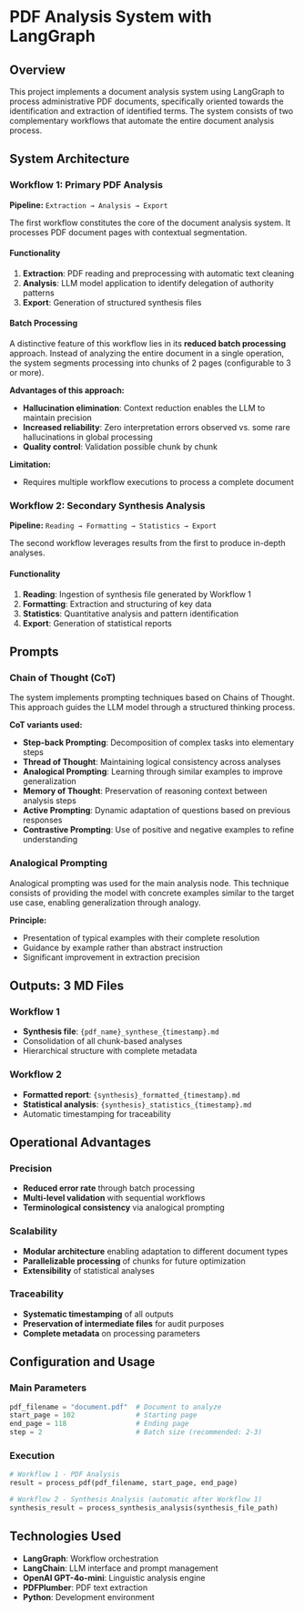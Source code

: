 # PDF Analysis System with LangGraph

## Overview

This project implements a document analysis system using LangGraph to process administrative PDF documents, specifically oriented towards the identification and extraction of identified terms. The system consists of two complementary workflows that automate the entire document analysis process.

## System Architecture

### Workflow 1: Primary PDF Analysis
**Pipeline:** `Extraction → Analysis → Export`

The first workflow constitutes the core of the document analysis system. It processes PDF document pages with contextual segmentation.

#### Functionality
1. **Extraction**: PDF reading and preprocessing with automatic text cleaning
2. **Analysis**: LLM model application to identify delegation of authority patterns
3. **Export**: Generation of structured synthesis files

#### Batch Processing
A distinctive feature of this workflow lies in its **reduced batch processing** approach. Instead of analyzing the entire document in a single operation, the system segments processing into chunks of 2 pages (configurable to 3 or more).

**Advantages of this approach:**
- **Hallucination elimination**: Context reduction enables the LLM to maintain precision
- **Increased reliability**: Zero interpretation errors observed vs. some rare hallucinations in global processing
- **Quality control**: Validation possible chunk by chunk

**Limitation:**
- Requires multiple workflow executions to process a complete document

### Workflow 2: Secondary Synthesis Analysis
**Pipeline:** `Reading → Formatting → Statistics → Export`

The second workflow leverages results from the first to produce in-depth analyses.

#### Functionality
1. **Reading**: Ingestion of synthesis file generated by Workflow 1
2. **Formatting**: Extraction and structuring of key data
3. **Statistics**: Quantitative analysis and pattern identification
4. **Export**: Generation of statistical reports

## Prompts

### Chain of Thought (CoT)
The system implements prompting techniques based on Chains of Thought. This approach guides the LLM model through a structured thinking process.

**CoT variants used:**
- **Step-back Prompting**: Decomposition of complex tasks into elementary steps
- **Thread of Thought**: Maintaining logical consistency across analyses
- **Analogical Prompting**: Learning through similar examples to improve generalization
- **Memory of Thought**: Preservation of reasoning context between analysis steps
- **Active Prompting**: Dynamic adaptation of questions based on previous responses
- **Contrastive Prompting**: Use of positive and negative examples to refine understanding

### Analogical Prompting
Analogical prompting was used for the main analysis node. This technique consists of providing the model with concrete examples similar to the target use case, enabling generalization through analogy.

**Principle:**
- Presentation of typical examples with their complete resolution
- Guidance by example rather than abstract instruction
- Significant improvement in extraction precision

## Outputs: 3 MD Files

### Workflow 1
- **Synthesis file**: `{pdf_name}_synthese_{timestamp}.md`
- Consolidation of all chunk-based analyses
- Hierarchical structure with complete metadata

### Workflow 2
- **Formatted report**: `{synthesis}_formatted_{timestamp}.md`
- **Statistical analysis**: `{synthesis}_statistics_{timestamp}.md`
- Automatic timestamping for traceability

## Operational Advantages

### Precision
- **Reduced error rate** through batch processing
- **Multi-level validation** with sequential workflows
- **Terminological consistency** via analogical prompting

### Scalability
- **Modular architecture** enabling adaptation to different document types
- **Parallelizable processing** of chunks for future optimization
- **Extensibility** of statistical analyses

### Traceability
- **Systematic timestamping** of all outputs
- **Preservation of intermediate files** for audit purposes
- **Complete metadata** on processing parameters

## Configuration and Usage

### Main Parameters
```python
pdf_filename = "document.pdf"  # Document to analyze
start_page = 102               # Starting page
end_page = 118                 # Ending page
step = 2                       # Batch size (recommended: 2-3)
```

### Execution
```python
# Workflow 1 - PDF Analysis
result = process_pdf(pdf_filename, start_page, end_page)

# Workflow 2 - Synthesis Analysis (automatic after Workflow 1)
synthesis_result = process_synthesis_analysis(synthesis_file_path)
```

## Technologies Used

- **LangGraph**: Workflow orchestration
- **LangChain**: LLM interface and prompt management
- **OpenAI GPT-4o-mini**: Linguistic analysis engine
- **PDFPlumber**: PDF text extraction
- **Python**: Development environment

